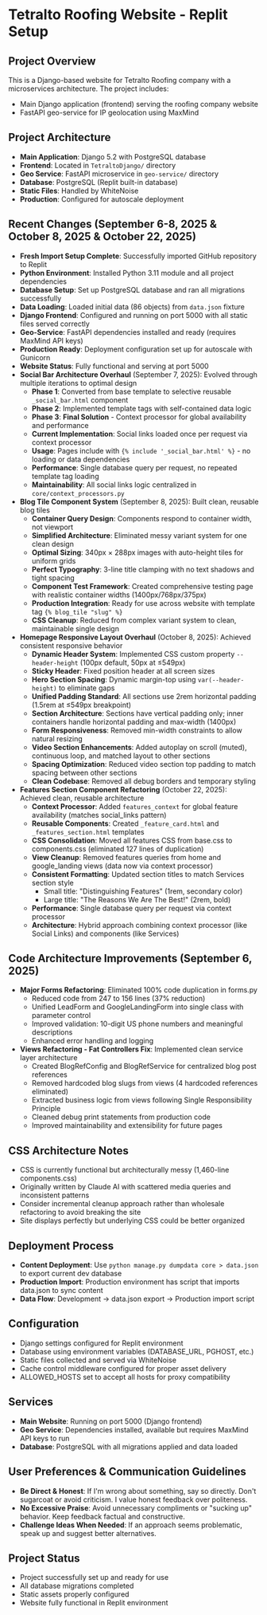 # Tetralto Roofing Website - Replit Setup

## Project Overview
This is a Django-based website for Tetralto Roofing company with a microservices architecture. The project includes:
- Main Django application (frontend) serving the roofing company website
- FastAPI geo-service for IP geolocation using MaxMind

## Project Architecture
- **Main Application**: Django 5.2 with PostgreSQL database
- **Frontend**: Located in `TetraltoDjango/` directory
- **Geo Service**: FastAPI microservice in `geo-service/` directory
- **Database**: PostgreSQL (Replit built-in database)
- **Static Files**: Handled by WhiteNoise
- **Production**: Configured for autoscale deployment

## Recent Changes (September 6-8, 2025 & October 8, 2025 & October 22, 2025)
- **Fresh Import Setup Complete**: Successfully imported GitHub repository to Replit
- **Python Environment**: Installed Python 3.11 module and all project dependencies
- **Database Setup**: Set up PostgreSQL database and ran all migrations successfully
- **Data Loading**: Loaded initial data (86 objects) from `data.json` fixture
- **Django Frontend**: Configured and running on port 5000 with all static files served correctly
- **Geo-Service**: FastAPI dependencies installed and ready (requires MaxMind API keys)
- **Production Ready**: Deployment configuration set up for autoscale with Gunicorn
- **Website Status**: Fully functional and serving at port 5000
- **Social Bar Architecture Overhaul** (September 7, 2025): Evolved through multiple iterations to optimal design
  - **Phase 1**: Converted from base template to selective reusable `_social_bar.html` component
  - **Phase 2**: Implemented template tags with self-contained data logic
  - **Phase 3**: **Final Solution** - Context processor for global availability and performance
  - **Current Implementation**: Social links loaded once per request via context processor
  - **Usage**: Pages include with `{% include '_social_bar.html' %}` - no loading or data dependencies
  - **Performance**: Single database query per request, no repeated template tag loading
  - **Maintainability**: All social links logic centralized in `core/context_processors.py`
- **Blog Tile Component System** (September 8, 2025): Built clean, reusable blog tiles
  - **Container Query Design**: Components respond to container width, not viewport
  - **Simplified Architecture**: Eliminated messy variant system for one clean design
  - **Optimal Sizing**: 340px × 288px images with auto-height tiles for uniform grids
  - **Perfect Typography**: 3-line title clamping with no text shadows and tight spacing
  - **Component Test Framework**: Created comprehensive testing page with realistic container widths (1400px/768px/375px)
  - **Production Integration**: Ready for use across website with template tag `{% blog_tile "slug" %}`
  - **CSS Cleanup**: Reduced from complex variant system to clean, maintainable single design
- **Homepage Responsive Layout Overhaul** (October 8, 2025): Achieved consistent responsive behavior
  - **Dynamic Header System**: Implemented CSS custom property `--header-height` (100px default, 50px at ≤549px)
  - **Sticky Header**: Fixed position header at all screen sizes
  - **Hero Section Spacing**: Dynamic margin-top using `var(--header-height)` to eliminate gaps
  - **Unified Padding Standard**: All sections use 2rem horizontal padding (1.5rem at ≤549px breakpoint)
  - **Section Architecture**: Sections have vertical padding only; inner containers handle horizontal padding and max-width (1400px)
  - **Form Responsiveness**: Removed min-width constraints to allow natural resizing
  - **Video Section Enhancements**: Added autoplay on scroll (muted), continuous loop, and matched layout to other sections
  - **Spacing Optimization**: Reduced video section top padding to match spacing between other sections
  - **Clean Codebase**: Removed all debug borders and temporary styling
- **Features Section Component Refactoring** (October 22, 2025): Achieved clean, reusable architecture
  - **Context Processor**: Added `features_context` for global feature availability (matches social_links pattern)
  - **Reusable Components**: Created `_feature_card.html` and `_features_section.html` templates
  - **CSS Consolidation**: Moved all features CSS from base.css to components.css (eliminated 127 lines of duplication)
  - **View Cleanup**: Removed features queries from home and google_landing views (data now via context processor)
  - **Consistent Formatting**: Updated section titles to match Services section style
    - Small title: "Distinguishing Features" (1rem, secondary color)
    - Large title: "The Reasons <span class="highlight-orange">We Are The Best!</span>" (2rem, bold)
  - **Performance**: Single database query per request via context processor
  - **Architecture**: Hybrid approach combining context processor (like Social Links) and components (like Services)

## Code Architecture Improvements (September 6, 2025)
- **Major Forms Refactoring**: Eliminated 100% code duplication in forms.py
  - Reduced code from 247 to 156 lines (37% reduction)
  - Unified LeadForm and GoogleLandingForm into single class with parameter control
  - Improved validation: 10-digit US phone numbers and meaningful descriptions
  - Enhanced error handling and logging
- **Views Refactoring - Fat Controllers Fix**: Implemented clean service layer architecture
  - Created BlogRefConfig and BlogRefService for centralized blog post references
  - Removed hardcoded blog slugs from views (4 hardcoded references eliminated)
  - Extracted business logic from views following Single Responsibility Principle
  - Cleaned debug print statements from production code
  - Improved maintainability and extensibility for future pages

## CSS Architecture Notes
- CSS is currently functional but architecturally messy (1,460-line components.css)
- Originally written by Claude AI with scattered media queries and inconsistent patterns
- Consider incremental cleanup approach rather than wholesale refactoring to avoid breaking the site
- Site displays perfectly but underlying CSS could be better organized

## Deployment Process
- **Content Deployment**: Use `python manage.py dumpdata core > data.json` to export current dev database
- **Production Import**: Production environment has script that imports data.json to sync content
- **Data Flow**: Development → data.json export → Production import script

## Configuration
- Django settings configured for Replit environment
- Database using environment variables (DATABASE_URL, PGHOST, etc.)
- Static files collected and served via WhiteNoise
- Cache control middleware configured for proper asset delivery
- ALLOWED_HOSTS set to accept all hosts for proxy compatibility

## Services
- **Main Website**: Running on port 5000 (Django frontend)
- **Geo Service**: Dependencies installed, available but requires MaxMind API keys to run
- **Database**: PostgreSQL with all migrations applied and data loaded

## User Preferences & Communication Guidelines
- **Be Direct & Honest**: If I'm wrong about something, say so directly. Don't sugarcoat or avoid criticism. I value honest feedback over politeness.
- **No Excessive Praise**: Avoid unnecessary compliments or "sucking up" behavior. Keep feedback factual and constructive.
- **Challenge Ideas When Needed**: If an approach seems problematic, speak up and suggest better alternatives.

## Project Status
- Project successfully set up and ready for use
- All database migrations completed
- Static assets properly configured  
- Website fully functional in Replit environment